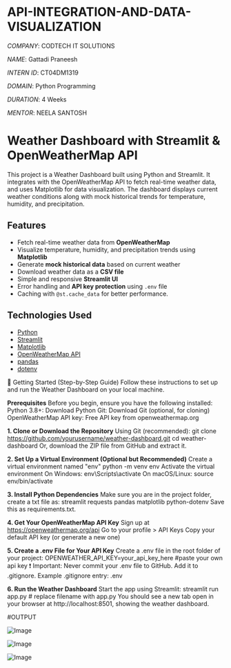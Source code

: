 # API-INTEGRATION-AND-DATA-VISUALIZATION

*COMPANY*: CODTECH IT SOLUTIONS

*NAME*: Gattadi Praneesh

*INTERN ID*: CT04DM1319

*DOMAIN*: Python Programming

*DURATION*: 4 Weeks

*MENTOR*: NEELA SANTOSH

# Weather Dashboard with Streamlit & OpenWeatherMap API

This project is a Weather Dashboard built using Python and Streamlit. It integrates with the OpenWeatherMap API to fetch real-time 
weather data, and uses Matplotlib for data visualization. The dashboard displays current weather conditions along with mock historical 
trends for temperature, humidity, and precipitation.

## Features

- Fetch real-time weather data from **OpenWeatherMap**
- Visualize temperature, humidity, and precipitation trends using **Matplotlib**
- Generate **mock historical data** based on current weather
- Download weather data as a **CSV file**
- Simple and responsive **Streamlit UI**
- Error handling and **API key protection** using `.env` file
- Caching with `@st.cache_data` for better performance.

## Technologies Used

- [Python](https://www.python.org/)
- [Streamlit](https://streamlit.io/)
- [Matplotlib](https://matplotlib.org/)
- [OpenWeatherMap API](https://openweathermap.org/api)
- [pandas](https://pandas.pydata.org/)
- [dotenv](https://pypi.org/project/python-dotenv/)

🚀 Getting Started (Step-by-Step Guide)
Follow these instructions to set up and run the Weather Dashboard on your local machine.

**Prerequisites**
Before you begin, ensure you have the following installed:
Python 3.8+: Download Python
Git: Download Git (optional, for cloning)
OpenWeatherMap API key: Free API key from openweathermap.org

**1. Clone or Download the Repository**
Using Git (recommended):
git clone https://github.com/yourusername/weather-dashboard.git
cd weather-dashboard
Or, download the ZIP file from GitHub and extract it.

**2. Set Up a Virtual Environment (Optional but Recommended)**
Create a virtual environment named "env"
python -m venv env
Activate the virtual environment
On Windows: env\Scripts\activate
On macOS/Linux: source env/bin/activate

**3. Install Python Dependencies**
Make sure you are in the project folder, create a txt file as:
streamlit
requests
pandas
matplotlib
python-dotenv
Save this as requirements.txt.

**4. Get Your OpenWeatherMap API Key**
Sign up at https://openweathermap.org/api
Go to your profile > API Keys
Copy your default API key (or generate a new one)

**5. Create a .env File for Your API Key**
Create a .env file in the root folder of your project:
OPENWEATHER_API_KEY=your_api_key_here #paste your own api key
❗ Important: Never commit your .env file to GitHub. Add it to .gitignore.
Example .gitignore entry:
.env

**6. Run the Weather Dashboard**
Start the app using Streamlit:
streamlit run app.py # replace filename with app.py
You should see a new tab open in your browser at http://localhost:8501, showing the weather dashboard.

#OUTPUT

![Image](https://github.com/user-attachments/assets/bb60e79c-873a-4226-acc7-cf7e443f6e3f)


![Image](https://github.com/user-attachments/assets/3cf8a3e6-b61b-4cc7-a67f-d1d53a410254)


![Image](https://github.com/user-attachments/assets/9e2e5f88-239c-4b53-bfde-96e32fd94a6c)
















